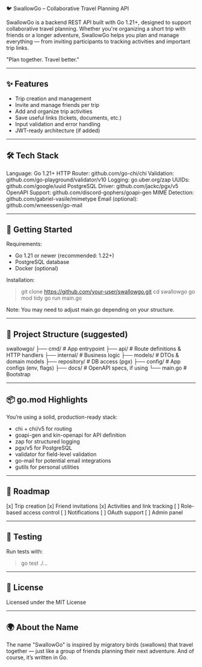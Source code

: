 🐦 SwallowGo – Collaborative Travel Planning API

SwallowGo is a backend REST API built with Go 1.21+, designed to support collaborative travel planning. Whether you're organizing a short trip with friends or a longer adventure, SwallowGo helps you plan and manage everything — from inviting participants to tracking activities and important trip links.

"Plan together. Travel better."

---------------------
✨ Features
---------------------

- Trip creation and management
- Invite and manage friends per trip
- Add and organize trip activities
- Save useful links (tickets, documents, etc.)
- Input validation and error handling
- JWT-ready architecture (if added)

---------------------
🛠️ Tech Stack
---------------------

Language:           Go 1.21+
HTTP Router:        github.com/go-chi/chi
Validation:         github.com/go-playground/validator/v10
Logging:            go.uber.org/zap
UUIDs:              github.com/google/uuid
PostgreSQL Driver:  github.com/jackc/pgx/v5
OpenAPI Support:    github.com/discord-gophers/goapi-gen
MIME Detection:     github.com/gabriel-vasile/mimetype
Email (optional):   github.com/wneessen/go-mail

---------------------
🚀 Getting Started
---------------------

Requirements:
- Go 1.21 or newer (recommended: 1.22+)
- PostgreSQL database
- Docker (optional)

Installation:
> git clone https://github.com/your-user/swallowgo.git
> cd swallowgo
> go mod tidy
> go run main.go

Note: You may need to adjust main.go depending on your structure.

---------------------
🧩 Project Structure (suggested)
---------------------

swallowgo/
├── cmd/               # App entrypoint
├── api/               # Route definitions & HTTP handlers
├── internal/          # Business logic
├── models/            # DTOs & domain models
├── repository/        # DB access (pgx)
├── config/            # App configs (env, flags)
├── docs/              # OpenAPI specs, if using
└── main.go            # Bootstrap

---------------------
📦 go.mod Highlights
---------------------

You’re using a solid, production-ready stack:
- chi + chi/v5 for routing
- goapi-gen and kin-openapi for API definition
- zap for structured logging
- pgx/v5 for PostgreSQL
- validator for field-level validation
- go-mail for potential email integrations
- gutils for personal utilities

---------------------
🧠 Roadmap
---------------------

[x] Trip creation
[x] Friend invitations
[x] Activities and link tracking
[ ] Role-based access control
[ ] Notifications
[ ] OAuth support
[ ] Admin panel

---------------------
🧪 Testing
---------------------

Run tests with:
> go test ./...

---------------------
📄 License
---------------------

Licensed under the MIT License

---------------------
🌍 About the Name
---------------------

The name "SwallowGo" is inspired by migratory birds (swallows)
that travel together — just like a group of friends planning
their next adventure. And of course, it’s written in Go.


